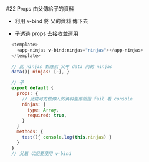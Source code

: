 #22 Props
由父傳給子的資料
* 利用 v-bind 將 父的資料 傳下去

* 子透過 props 去接收並運用
```js
  <template>
    <app-ninjas v-bind:ninjas="ninjas"></app-ninjas>
  </template>
  
  // 此 ninjas 對應到 父中 data 內的 ninjas
  data(){ ninjas: [~], }

  // 子
  export default {
    props: {
      // 此處可先做傳入的資料型態驗證 fail 看 console
      ninjas: {
        type: Array,
        required: true,
      }
    }
    methods: {
      test(){ console.log(this.ninjas) }
    }
  }
  // 父層 切記要使用 v-bind
```